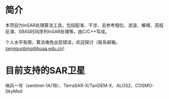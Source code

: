 # 简介

本项目为InSAR处理算法工具，包括配准、干涉、去参考相位、滤波、解缠、高程反演、SBAS时间序列InSAR处理等，由C/C++写成。

个人水平有限，算法难免出现错误，欢迎探讨（联系邮箱，zengguobing@buaa.edu.cn）

# 目前支持的SAR卫星

哨兵一号（sentinel-1A/1B）、TerraSAR-X/TanDEM-X、ALOS2、COSMO-SkyMed